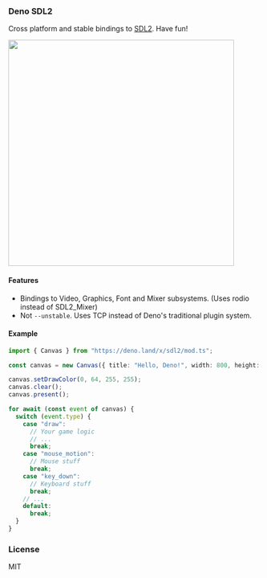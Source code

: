 ### Deno SDL2

Cross platform and stable bindings to [SDL2](https://www.libsdl.org/index.php).
Have fun!

<img align="center" src=https://user-images.githubusercontent.com/62501544/128629366-9f5f4f23-5ec8-4246-b3a7-c540b7286a60.png width="450px">

#### Features

- Bindings to Video, Graphics, Font and Mixer subsystems. (Uses rodio instead of
  SDL2_Mixer)
- Not `--unstable`. Uses TCP instead of Deno's traditional plugin system.

#### Example

```typescript
import { Canvas } from "https://deno.land/x/sdl2/mod.ts";

const canvas = new Canvas({ title: "Hello, Deno!", width: 800, height: 400 });

canvas.setDrawColor(0, 64, 255, 255);
canvas.clear();
canvas.present();

for await (const event of canvas) {
  switch (event.type) {
    case "draw":
      // Your game logic
      // ...
      break;
    case "mouse_motion":
      // Mouse stuff
      break;
    case "key_down":
      // Keyboard stuff
      break;
    // ...
    default:
      break;
  }
}
```

### License

MIT
